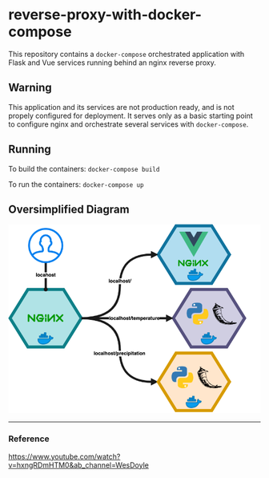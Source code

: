 # reverse-proxy-with-docker-compose

This repository contains a `docker-compose` orchestrated application with Flask and Vue services running behind an nginx reverse proxy.

## Warning

This application and its services are not production ready, and is not propely configured for deployment. It serves only as a basic starting point to configure nginx and orchestrate several services with `docker-compose`.

## Running

To build the containers:
`docker-compose build`

To run the containers:
`docker-compose up`

## Oversimplified Diagram

<img src="reverse proxy.png"/>

---

### Reference

https://www.youtube.com/watch?v=hxngRDmHTM0&ab_channel=WesDoyle
